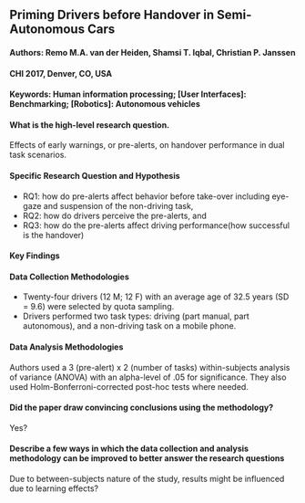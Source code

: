 ## Priming Drivers before Handover in Semi-Autonomous Cars

#### Authors: Remo M.A. van der Heiden, Shamsi T. Iqbal, Christian P. Janssen
#### CHI 2017, Denver, CO, USA
#### Keywords: Human information processing; [User Interfaces]: Benchmarking; [Robotics]: Autonomous vehicles

#### What	is	the	high-level	research question.
Effects of early warnings, or pre-alerts, on handover performance in dual task scenarios.

#### Specific Research Question and Hypothesis
- RQ1: how do pre-alerts affect behavior before take-over including eye-gaze and suspension of the non-driving task, 
- RQ2: how do drivers perceive the pre-alerts, and 
- RQ3: how do the pre-alerts affect driving performance(how successful is the handover)

#### Key Findings


#### Data Collection Methodologies
- Twenty-four drivers (12 M; 12 F) with an average age of 32.5 years (SD = 9.6) were selected by quota sampling.
- Drivers performed two task types: driving (part manual, part autonomous), and a non-driving task on a mobile phone.

#### Data Analysis Methodologies
Authors used a 3 (pre-alert) x 2 (number of tasks) within-subjects analysis of variance (ANOVA) with an alpha-level of .05 for significance. They also used Holm-Bonferroni-corrected post-hoc tests where needed.

#### Did	the	paper	draw	convincing	conclusions	using	the	methodology?
Yes?

#### Describe	a	few	ways	in	which	the	data	collection	and	analysis	methodology	can	be improved to	better answer	the	research questions
Due to between-subjects nature of the study, results might be influenced due to learning effects?
